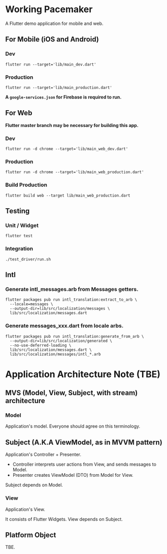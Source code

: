 # Working Pacemaker

A Flutter demo application for mobile and web. 

## For Mobile (iOS and Android)

### Dev

```
flutter run --target='lib/main_dev.dart'
```

### Production

```
flutter run --target='lib/main_production.dart'
```

**A `google-services.json` for Firebase is required to run.**

## For Web

**Flutter master branch may be necessary for building this app.**

### Dev

```
flutter run -d chrome --target='lib/main_web_dev.dart'
```

### Production

``` 
flutter run -d chrome --target='lib/main_web_production.dart'
```

### Build Production

```
flutter build web --target lib/main_web_production.dart
```

## Testing

### Unit / Widget

```shell
flutter test
```


### Integration

```shell
./test_driver/run.sh
```

## Intl

### Generate intl_messages.arb from Messages getters.

```shell
flutter packages pub run intl_translation:extract_to_arb \
  --locale=messages \
  --output-dir=lib/src/localization/messages \
  lib/src/localization/messages.dart
```

### Generate messages_xxx.dart from locale arbs.

```shell
flutter packages pub run intl_translation:generate_from_arb \
  --output-dir=lib/src/localization/generated \
  --no-use-deferred-loading \
  lib/src/localization/messages.dart \
  lib/src/localization/messages/intl_*.arb
```

# Application Architecture Note (TBE)

## MVS (Model, View, Subject, with stream) architecture

### Model

Application's model. Everyone should agree on this terminology.

## Subject (A.K.A ViewModel, as in MVVM pattern)
 
Application's Controller + Presenter.

* Controller interprets user actions from View, and sends messages to Model.
* Presenter creates ViewModel (DTO) from Model for View. 

Subject depends on Model.

### View

Application's View.

It consists of Flutter Widgets. View depends on Subject.

## Platform Object

TBE.